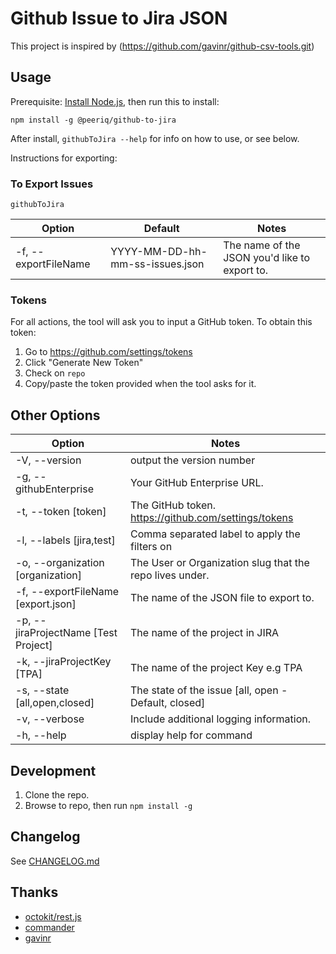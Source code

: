 # Github Issue to Jira JSON

This project is inspired by (https://github.com/gavinr/github-csv-tools.git)
## Usage

Prerequisite: [Install Node.js](https://nodejs.org/en/), then run this to install:

```
npm install -g @peeriq/github-to-jira
```

After install, `githubToJira --help` for info on how to use, or see below.

Instructions for exporting:

### To Export Issues

```
githubToJira
```

| Option                 | Default                                                                                               | Notes                                                                                                                                                                                                         |
| ---------------------- | ----------------------------------------------------------------------------------------------------- | ------------------------------------------------------------------------------------------------------------------------------------------------------------------------------------------------------------- |
| -f, --exportFileName   | YYYY-MM-DD-hh-mm-ss-issues.json                                                                        | The name of the JSON you'd like to export to.                                                                                                                                                                  |

### Tokens

For all actions, the tool will ask you to input a GitHub token. To obtain this token:

1. Go to https://github.com/settings/tokens
2. Click "Generate New Token"
3. Check on `repo`
4. Copy/paste the token provided when the tool asks for it.

## Other Options

| Option                  | Notes                                                                         |
| ----------------------- | ------------------------------------------------------------------------------|
  -V, --version                                 | output the version number
  -g, --githubEnterprise                        | Your GitHub Enterprise URL.
  -t, --token [token]                           | The GitHub token. https://github.com/settings/tokens
  -l, --labels [jira,test]                      | Comma separated label to apply the filters on
  -o, --organization [organization]             | The User or Organization slug that the repo lives under.
  -f, --exportFileName [export.json]             | The name of the JSON file to export to.
  -p, --jiraProjectName [Test Project]          | The name of the project in JIRA
  -k, --jiraProjectKey [TPA]                    | The name of the project Key e.g TPA
  -s, --state [all,open,closed]                 | The state of the issue [all, open - Default, closed]
  -v, --verbose                                 | Include additional logging information.
  -h, --help                                    | display help for command

## Development

1. Clone the repo.
2. Browse to repo, then run `npm install -g`

## Changelog

See [CHANGELOG.md](https://github.com/zvika-peeriq/github-to-jira/blob/master/CHANGELOG.md)

## Thanks

- [octokit/rest.js](https://octokit.github.io/rest.js/)
- [commander](https://www.npmjs.com/package/commander)
- [gavinr](https://github.com/gavinr/)
